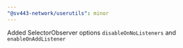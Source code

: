 ```yaml
---
"@sv443-network/userutils": minor
---
```


Added SelectorObserver options `disableOnNoListeners` and `enableOnAddListener`
